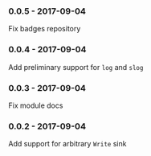 ### 0.0.5 - 2017-09-04

Fix badges repository

### 0.0.4 - 2017-09-04

Add preliminary support for `log` and `slog`

### 0.0.3 - 2017-09-04

Fix module docs

### 0.0.2 - 2017-09-04

Add support for arbitrary `Write` sink
